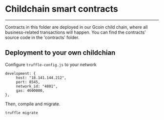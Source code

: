 # Childchain smart contracts
---
Contracts in this folder are deployed in our Gcoin child chain, where all business-related transactions will happen.
You can find the contracts' source code in the 'contracts' folder.

## Deployment to your own childchian
Configure `truffle-config.js` to your network
```
development: {
     host: "18.141.144.212",     
     port: 8545,            
     network_id: "4801", 
     gas: 4600000,      
},
```
Then, compile and migrate. 
```
truffle migrate
``` 